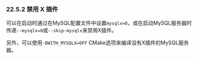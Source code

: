 ### 22.5.2 禁用 X 插件

可以在启动时通过在MySQL配置文件中设置`mysqlx=0`，或在启动MySQL服务器时传递`--mysqlx=0`或`--skip-mysqlx`来禁用X插件。

另外，可以使用`-DWITH_MYSQLX=OFF` CMake选项来编译没有X插件的MySQL服务器。
